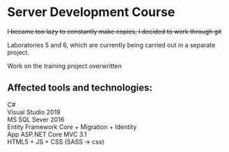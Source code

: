 # Server Development Course

~~I became too lazy to constantly make copies, I decided to work through git~~

Laboratories 5 and 6, which are currently being carried out in a separate project.

Work on the training project overwritten

## Affected tools and technologies:
C#  
Visual Studio 2019  
MS SQL Sever 2016  
Entity Framework Core + Migration + Identity  
App ASP.<!-- Comment for non-reference -->NET Core MVC 3.1  
HTML5 + JS + CSS (SASS -> css)

